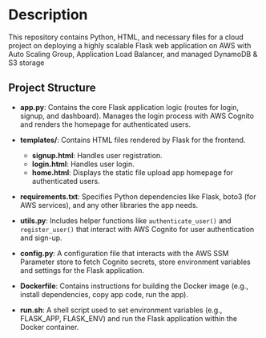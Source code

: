 # Description
This repository contains Python, HTML, and necessary files for a cloud project on deploying a highly scalable Flask web application on AWS with Auto Scaling Group, Application Load Balancer, and managed DynamoDB & S3 storage


## Project Structure
- **app.py**: Contains the core Flask application logic (routes for login, signup, and dashboard). Manages the login process with AWS Cognito and renders the homepage for authenticated users.
  
- **templates/**: Contains HTML files rendered by Flask for the frontend.
  - **signup.html**: Handles user registration.
  - **login.html**: Handles user login.
  - **home.html**: Displays the static file upload app homepage for authenticated users.
    
- **requirements.txt**: Specifies Python dependencies like Flask, boto3 (for AWS services), and any other libraries the app needs.
  
- **utils.py**: Includes helper functions like `authenticate_user()` and `register_user()` that interact with AWS Cognito for user authentication and sign-up.
  
- **config.py**: A configuration file that interacts with the AWS SSM Parameter store to fetch Cognito secrets, store environment variables and settings for the Flask application.
  
- **Dockerfile**: Contains instructions for building the Docker image (e.g., install dependencies, copy app code, run the app).
  
- **run.sh**: A shell script used to set environment variables (e.g., FLASK_APP, FLASK_ENV) and run the Flask application within the Docker container.
